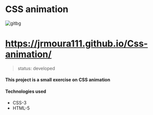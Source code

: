 # CSS animation
![gitbg](https://user-images.githubusercontent.com/62566227/118873573-4a9d8180-b8c0-11eb-8ac8-8b7129a3b021.png)

# https://jrmoura111.github.io/Css-animation/
> status: developed

#### This project is a small exercise on CSS animation
#### Technologies used
* CSS-3
* HTML-5

